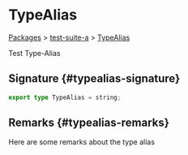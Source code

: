 # TypeAlias

[Packages](./) &gt; [test-suite-a](./test-suite-a/) &gt; [TypeAlias](./test-suite-a/typealias-typealias/)

Test Type-Alias

## Signature {#typealias-signature}

```typescript
export type TypeAlias = string;
```

## Remarks {#typealias-remarks}

Here are some remarks about the type alias
